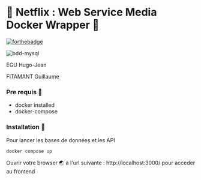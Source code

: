 # 🚀 Netflix : Web Service Media Docker Wrapper 🚀

[![forthebadge](https://forthebadge.com/images/badges/made-with-python.svg)](https://forthebadge.com)

![bdd-mysql](https://user-images.githubusercontent.com/12957553/161134972-def914ee-a09d-4904-ae68-0a1fa91984a2.svg)

EGU Hugo-Jean

FITAMANT Guillaume

### Pre requis 🐳

- docker installed
- docker-compose

### Installation 🔌

Pour lancer les bases de données et les API

```
docker compose up 
```

Ouvrir votre browser 🌏 à l'url suivante : http://localhost:3000/ pour acceder au frontend
